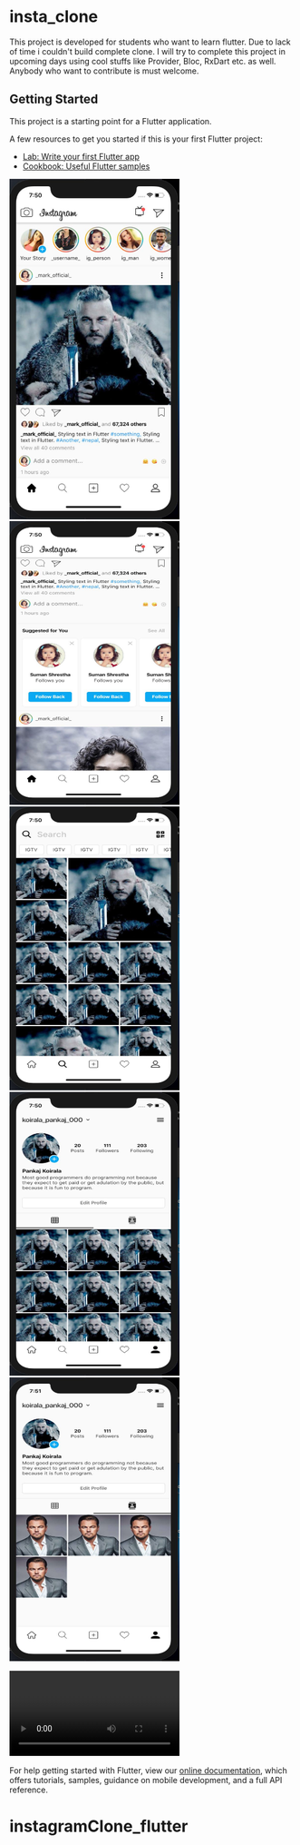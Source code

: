 # insta_clone

This project is developed for students who want to learn flutter. Due to lack of time i couldn't build complete clone. I will try to complete this project in upcoming days using cool stuffs like Provider, Bloc, RxDart etc. as well. Anybody who want to contribute is must welcome.

## Getting Started

This project is a starting point for a Flutter application.

A few resources to get you started if this is your first Flutter project:

- [Lab: Write your first Flutter app](https://flutter.dev/docs/get-started/codelab)
- [Cookbook: Useful Flutter samples](https://flutter.dev/docs/cookbook)

<img src="/assets/project/home.jpg" width="300" height="600">
<img src="/assets/project/home1.jpg" width="300" height="500">
<img src="/assets/project/search.jpg" width="300" height="500">
<img src="/assets/project/profile.jpg" width="300" height="500">
<img src="/assets/project/profile1.jpg" width="300" height="500">

![Video](/assets/project/insta.mp4)

<!-- ![Home](/assets/project/home.jpg)
![Search](/assets/project/search.jpg)
![Home1](/assets/project/home1.jpg)
![Profile](/assets/project/profile.jpg)
![Profile](/assets/project/profile1.jpg) -->

For help getting started with Flutter, view our
[online documentation](https://flutter.dev/docs), which offers tutorials,
samples, guidance on mobile development, and a full API reference.

# instagramClone_flutter
